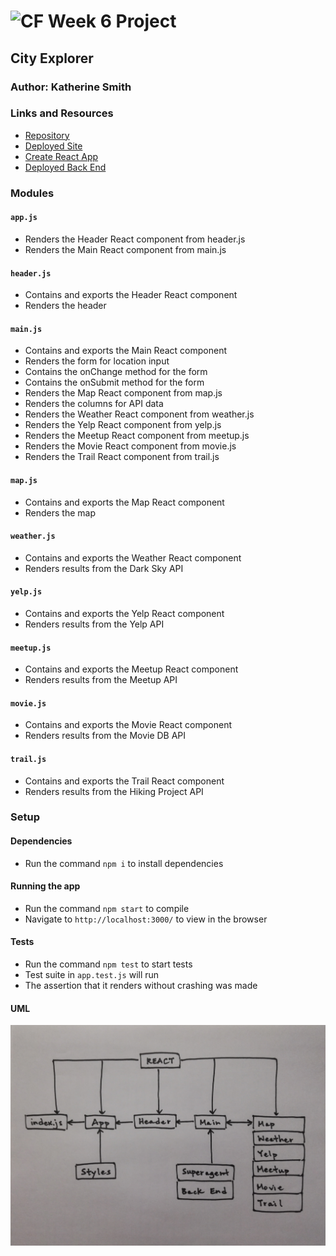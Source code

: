 ![CF](http://i.imgur.com/7v5ASc8.png) Week 6 Project
=================================================

## City Explorer

### Author: Katherine Smith

### Links and Resources
* [Repository](https://github.com/ksmith10309/city-explorer)
* [Deployed Site](http://city-explorer.s3-website-us-west-2.amazonaws.com)
* [Create React App](https://github.com/facebook/create-react-app)
* [Deployed Back End](https://city-explorer-backend.herokuapp.com)

### Modules
#### `app.js`
* Renders the Header React component from header.js 
* Renders the Main React component from main.js

#### `header.js`
* Contains and exports the Header React component
* Renders the header

#### `main.js`
* Contains and exports the Main React component
* Renders the form for location input
* Contains the onChange method for the form
* Contains the onSubmit method for the form
* Renders the Map React component from map.js
* Renders the columns for API data
* Renders the Weather React component from weather.js
* Renders the Yelp React component from yelp.js
* Renders the Meetup React component from meetup.js
* Renders the Movie React component from movie.js
* Renders the Trail React component from trail.js

#### `map.js`
* Contains and exports the Map React component
* Renders the map

#### `weather.js`
* Contains and exports the Weather React component
* Renders results from the Dark Sky API

#### `yelp.js`
* Contains and exports the Yelp React component
* Renders results from the Yelp API

#### `meetup.js`
* Contains and exports the Meetup React component
* Renders results from the Meetup API

#### `movie.js`
* Contains and exports the Movie React component
* Renders results from the Movie DB API

#### `trail.js`
* Contains and exports the Trail React component
* Renders results from the Hiking Project API

### Setup
#### Dependencies
* Run the command `npm i` to install dependencies

#### Running the app
* Run the command `npm start` to compile
* Navigate to `http://localhost:3000/` to view in the browser

#### Tests
* Run the command `npm test` to start tests
* Test suite in `app.test.js` will run
* The assertion that it renders without crashing was made

#### UML
![city-explorer.jpg](./public/city-explorer.jpg)